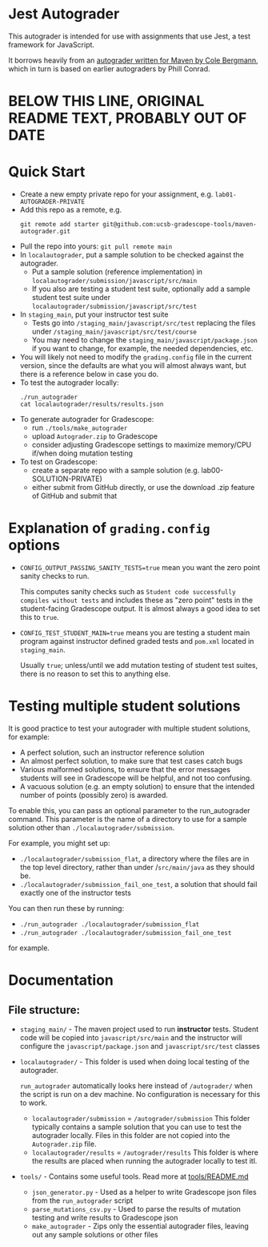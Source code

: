 # Jest Autograder

This autograder is intended for use with assignments that use Jest,
a test framework for JavaScript.

It borrows heavily from an [autograder written for Maven
by Cole Bergmann](https://github.com/ucsb-gradescope-tools/maven-autograder), which in turn is based on earlier autograders by Phill Conrad.


# BELOW THIS LINE, ORIGINAL README TEXT, PROBABLY OUT OF DATE

# Quick Start

* Create a new empty private repo for your assignment, e.g. `lab01-AUTOGRADER-PRIVATE`
* Add this repo as a remote, e.g.
  ```
  git remote add starter git@github.com:ucsb-gradescope-tools/maven-autograder.git
  ```
* Pull the  repo into yours: `git pull remote main`
* In `localautograder`, put a sample solution to be checked against the autograder.
  * Put a sample solution (reference implementation) in `localautograder/submission/javascript/src/main`
  * If you also are testing a student test suite, optionally add a sample student test suite under
    `localautograder/submission/javascript/src/test`
* In `staging_main`, put your instructor test suite
  * Tests go into `/staging_main/javascript/src/test` replacing
    the files under `/staging_main/javascript/src/test/course`
  * You may need to change the `staging_main/javascript/package.json` if you want to change, for example, the needed dependencies, etc.
* You will likely not need to modify the `grading.config` file in the current
  version, since the defaults are what you will almost always want, but
  there is a reference below in case you do.
* To test the autograder locally:
  ```
  ./run_autograder
  cat localautograder/results/results.json
  ```
* To generate autograder for Gradescope:
  - run `./tools/make_autograder`
  - upload `Autograder.zip` to Gradescope
  - consider adjusting Gradescope settings to maximize memory/CPU if/when doing mutation testing
* To test on Gradescope:
  - create a separate repo with a sample solution (e.g. lab00-SOLUTION-PRIVATE)
  - either submit from GitHub directly, or use the download .zip feature of GitHub and submit that

# Explanation of `grading.config` options
  
* `CONFIG_OUTPUT_PASSING_SANITY_TESTS=true` mean you want the zero point sanity checks to run.

  This computes sanity checks such as `Student code successfully compiles without tests` and includes
  these as "zero point" tests in the student-facing Gradescope output.
  It is almost always a good idea to set this to `true`.

* `CONFIG_TEST_STUDENT_MAIN=true` means you are testing a student main program against instructor defined
  graded tests and `pom.xml` located in `staging_main`.
  
  Usually `true`; unless/until we add mutation testing of student
  test suites, there is no reason to set this to anything else.

# Testing multiple student solutions

It is good practice to test your autograder with multiple student solutions, for example:

* A perfect solution, such an instructor reference solution
* An almost perfect solution, to make sure that test cases catch bugs
* Various malformed solutions, to ensure that the error messages students will see in Gradescope
  will be helpful, and not too confusing.
* A vacuous solution (e.g. an empty solution) to ensure that the intended number of points
  (possibly zero) is awarded.

To enable this, you can pass an optional parameter to the run_autograder command.  This parameter
is the name of a directory to use for a sample solution other than `./localautograder/submission`.

For example, you might set up:

* `./localautograder/submission_flat`, a directory where the files are in the top level directory, rather
  than under /`src/main/java` as they should be.
* `./localautograder/submission_fail_one_test`, a solution that should fail exactly one of the instructor tests

You can then run these by running:
* `./run_autograder ./localautograder/submission_flat`
* `./run_autograder ./localautograder/submission_fail_one_test`

for example.

# Documentation

## File structure:

- `staging_main/` - The maven project used to run **instructor** tests. 
  Student code will be copied into `javascript/src/main` and the instructor will configure the `javascript/package.json` and `javascript/src/test` classes

- `localautograder/` - This folder is used when doing local testing
  of the autograder.

  `run_autograder` automatically looks here instead of `/autograder/` when the script is run on a dev machine. No configuration is necessary for this to work.
    - `localautograder/submission` = `/autograder/submission`
      This folder typically contains a sample solution that you can
      use to test the autograder locally.   Files in this folder are
      not copied into the `Autograder.zip` file.
    - `localautograder/results` = `/autograder/results`
      This folder is where the results are placed when running the 
      autograder locally to test itl.
- `tools/` - Contains some useful tools. Read more at [tools/README.md](tools/README.md)
    - `json_generator.py` - Used as a helper to write Gradescope json files from the `run_autograder` script
    - `parse_mutations_csv.py` - Used to parse the results of mutation testing and write results to Gradescope json
    - `make_autograder` - Zips only the essential autograder files, leaving out any sample solutions or other files

